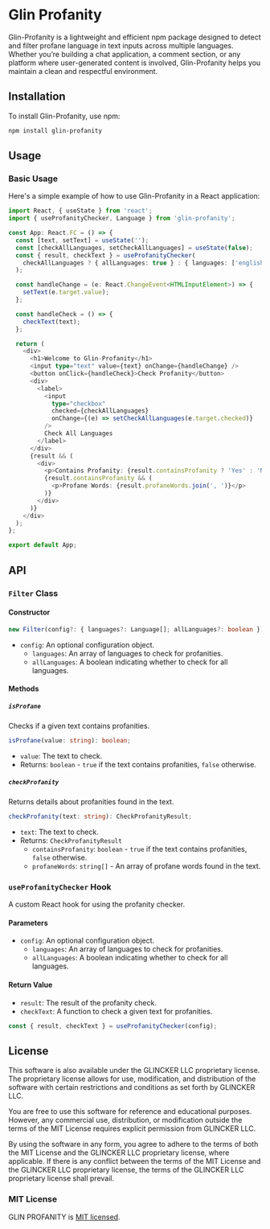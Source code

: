 # Glin Profanity
Glin-Profanity is a lightweight and efficient npm package designed to detect and filter profane language in text inputs across multiple languages. Whether you’re building a chat application, a comment section, or any platform where user-generated content is involved, Glin-Profanity helps you maintain a clean and respectful environment.

## Installation

To install Glin-Profanity, use npm:

```bash
npm install glin-profanity
```

## Usage

### Basic Usage

Here's a simple example of how to use Glin-Profanity in a React application:

```typescript
import React, { useState } from 'react';
import { useProfanityChecker, Language } from 'glin-profanity';

const App: React.FC = () => {
  const [text, setText] = useState('');
  const [checkAllLanguages, setCheckAllLanguages] = useState(false);
  const { result, checkText } = useProfanityChecker(
    checkAllLanguages ? { allLanguages: true } : { languages: ['english', 'french'] }
  );

  const handleChange = (e: React.ChangeEvent<HTMLInputElement>) => {
    setText(e.target.value);
  };

  const handleCheck = () => {
    checkText(text);
  };

  return (
    <div>
      <h1>Welcome to Glin-Profanity</h1>
      <input type="text" value={text} onChange={handleChange} />
      <button onClick={handleCheck}>Check Profanity</button>
      <div>
        <label>
          <input
            type="checkbox"
            checked={checkAllLanguages}
            onChange={(e) => setCheckAllLanguages(e.target.checked)}
          />
          Check All Languages
        </label>
      </div>
      {result && (
        <div>
          <p>Contains Profanity: {result.containsProfanity ? 'Yes' : 'No'}</p>
          {result.containsProfanity && (
            <p>Profane Words: {result.profaneWords.join(', ')}</p>
          )}
        </div>
      )}
    </div>
  );
};

export default App;
```

## API

### `Filter` Class

#### Constructor

```typescript
new Filter(config?: { languages?: Language[]; allLanguages?: boolean });
```

- `config`: An optional configuration object.
  - `languages`: An array of languages to check for profanities.
  - `allLanguages`: A boolean indicating whether to check for all languages.

#### Methods

##### `isProfane`

Checks if a given text contains profanities.

```typescript
isProfane(value: string): boolean;
```

- `value`: The text to check.
- Returns: `boolean` - `true` if the text contains profanities, `false` otherwise.

##### `checkProfanity`

Returns details about profanities found in the text.

```typescript
checkProfanity(text: string): CheckProfanityResult;
```

- `text`: The text to check.
- Returns: `CheckProfanityResult`
  - `containsProfanity`: `boolean` - `true` if the text contains profanities, `false` otherwise.
  - `profaneWords`: `string[]` - An array of profane words found in the text.

### `useProfanityChecker` Hook

A custom React hook for using the profanity checker.

#### Parameters

- `config`: An optional configuration object.
  - `languages`: An array of languages to check for profanities.
  - `allLanguages`: A boolean indicating whether to check for all languages.

#### Return Value

- `result`: The result of the profanity check.
- `checkText`: A function to check a given text for profanities.

```typescript
const { result, checkText } = useProfanityChecker(config);
```

## License

This software is also available under the GLINCKER LLC proprietary license. The proprietary license allows for use, modification, and distribution of the software with certain restrictions and conditions as set forth by GLINCKER LLC.

You are free to use this software for reference and educational purposes. However, any commercial use, distribution, or modification outside the terms of the MIT License requires explicit permission from GLINCKER LLC. 

By using the software in any form, you agree to adhere to the terms of both the MIT License and the GLINCKER LLC proprietary license, where applicable. If there is any conflict between the terms of the MIT License and the GLINCKER LLC proprietary license, the terms of the GLINCKER LLC proprietary license shall prevail.

### MIT License

GLIN PROFANITY is [MIT licensed](./LICENSE).